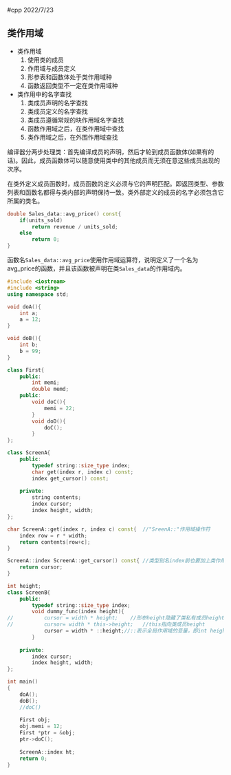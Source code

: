 #cpp 2022/7/23
## 类作用域
- 类作用域
	1. 使用类的成员
	2. 作用域与成员定义
	3. 形参表和函数体处于类作用域种
	4. 函数返回类型不一定在类作用域种
- 类作用中的名字查找
	1. 类成员声明的名字查找
	2. 类成员定义的名字查找
	3. 类成员遵循常规的块作用域名字查找
	4. 函数作用域之后，在类作用域中查找
	5. 类作用域之后，在外围作用域查找

编译器分两步处理类：首先编译成员的声明，然后才轮到成员函数体(如果有的话)。因此，成员函数体可以随意使用类中的其他成员而无须在意这些成员出现的次序。

在类外定义成员函数时，成员函数的定义必须与它的声明匹配。即返回类型、参数列表和函数名都得与类内部的声明保持一致。类外部定义的成员的名字必须包含它所属的类名。
```cpp
double Sales_data::avg_price() const{
	if(units_sold)
		return revenue / units_sold;
	else
		return 0;
}
```
函数名`Sales_data::avg_price`使用作用域运算符，说明定义了一个名为avg_price的函数，并且该函数被声明在类`Sales_data`的作用域内。

```cpp
#include <iostream>
#include <string>
using namespace std;

void doA(){
	int a;
	a = 12;
}

void doB(){
	int b;
	b = 99;
}

class First{
	public:
		int memi;
		double memd;
	public:
		void doC(){
			memi = 22;
		}
		void doD(){
			doC();
		}
};

class ScreenA{
	public:
		typedef string::size_type index;
		char get(index r, index c) const;
		index get_cursor() const;
		
	private:
		string contents;
		index cursor;
		index height, width;
};

char ScreenA::get(index r, index c) const{	//"SreenA::"作用域操作符 
	index row = r * width;
	return contents[row+c];
}

ScreenA::index ScreenA::get_cursor() const{	//类型别名index前也要加上类作用域 
	return cursor;
}

int height;
class ScreenB{
	public:
		typedef string::size_type index;
		void dummy_func(index height){
//			cursor = width * height;	//形参height隐藏了类私有成员height，隐藏了外部变量height 
//			cursor= width * this->height;	//this指向类成员height
			cursor = width * ::height;//::表示全局作用域的变量，即int height 
		}
		
	private:
		index cursor;
		index height, width;
}; 

int main()
{
	doA();
	doB();
	//doC()
	
	First obj;
	obj.memi = 12;
	First *ptr = &obj;
	ptr->doC();
	
	ScreenA::index ht;
	return 0;
}
```